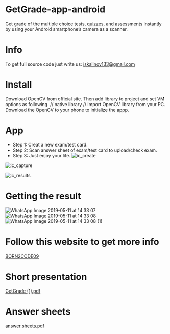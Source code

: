 # GetGrade-app-android
Get grade of the multiple choice tests, quizzes, and assessments instantly by using your Android smartphone’s camera as a scanner.
# Info
To get full source code just write us:
iskalinov133@gmail.com

# Install
Download OpenCV from official site. Then add library to project and set VM options as following.
// native library
// import OpenCV library from your PC.
Download the OpenCV to your phone to initialize the appp.
# App
* Step 1: Creat a new exam/test card. 
* Step 2: Scan answer sheet of exam/test card to upload/check exam. 
* Step 3: Just enjoy your life. 
![ic_create](https://user-images.githubusercontent.com/38553874/57566820-66790d80-73f2-11e9-95b1-c2457951c066.png)

![ic_capture](https://user-images.githubusercontent.com/38553874/57566798-3b8eb980-73f2-11e9-8e3e-9112385a4bad.png)

![ic_results](https://user-images.githubusercontent.com/38553874/57566963-49ddd500-73f4-11e9-8263-51e8e534e4fe.png)

# Getting the result
![WhatsApp Image 2019-05-11 at 14 33 07](https://user-images.githubusercontent.com/38553874/57567384-27e75100-73fa-11e9-8c7f-2e92c256f2a2.jpeg)
![WhatsApp Image 2019-05-11 at 14 33 08](https://user-images.githubusercontent.com/38553874/57567385-2a49ab00-73fa-11e9-863b-e00118e7dd0f.jpeg)
![WhatsApp Image 2019-05-11 at 14 33 08 (1)](https://user-images.githubusercontent.com/38553874/57567386-2c136e80-73fa-11e9-8cc9-e59b32a61e51.jpeg)

# Follow this website to get more info
[BORN2CODE09](http://adilbek.info/)

# Short presentation 
[GetGrade (1).pdf](https://github.com/iskalinov13/GradesApp/files/3168811/GetGrade.1.pdf)

# Answer sheets
[answer sheets.pdf](https://github.com/iskalinov13/GradesApp/files/3168838/answer.sheets.pdf)


